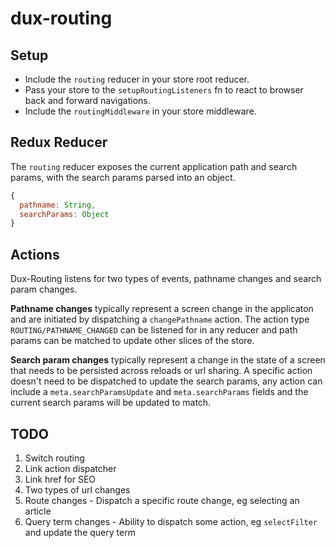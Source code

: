 # dux-routing

## Setup

- Include the `routing` reducer in your store root reducer.
- Pass your store to the `setupRoutingListeners` fn to react to browser back and
  forward navigations.
- Include the `routingMiddleware` in your store middleware.

## Redux Reducer

The `routing` reducer exposes the current application path and search params,
with the search params parsed into an object.

```js
{
  pathname: String,
  searchParams: Object
}
```

## Actions

Dux-Routing listens for two types of events, pathname changes and search param
changes.

**Pathname changes** typically represent a screen change in the applicaton and
are initiated by dispatching a `changePathname` action. The action type
`ROUTING/PATHNAME_CHANGED` can be listened for in any reducer and path params
can be matched to update other slices of the store.

**Search param changes** typically represent a change in the state of a screen
that needs to be persisted across reloads or url sharing. A specific action
doesn't need to be dispatched to update the search params, any action can
include a `meta.searchParamsUpdate` and `meta.searchParams` fields and the
current search params will be updated to match.

## TODO

1. Switch routing
1. Link action dispatcher
1. Link href for SEO
1. Two types of url changes
1. Route changes - Dispatch a specific route change, eg selecting an article
1. Query term changes - Ability to dispatch some action, eg `selectFilter` and
   update the query term
